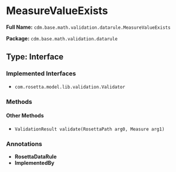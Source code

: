 # MeasureValueExists

**Full Name:** `cdm.base.math.validation.datarule.MeasureValueExists`

**Package:** `cdm.base.math.validation.datarule`

## Type: Interface

### Implemented Interfaces

- `com.rosetta.model.lib.validation.Validator`

### Methods

#### Other Methods

- `ValidationResult validate(RosettaPath arg0, Measure arg1)`

### Annotations

- **RosettaDataRule**
- **ImplementedBy**


